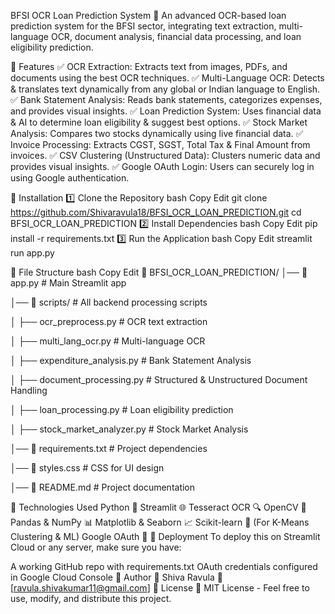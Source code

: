 BFSI OCR Loan Prediction System 🚀
An advanced OCR-based loan prediction system for the BFSI sector, integrating text extraction, multi-language OCR, document analysis, financial data processing, and loan eligibility prediction.

🔹 Features
✅ OCR Extraction: Extracts text from images, PDFs, and documents using the best OCR techniques.
✅ Multi-Language OCR: Detects & translates text dynamically from any global or Indian language to English.
✅ Bank Statement Analysis: Reads bank statements, categorizes expenses, and provides visual insights.
✅ Loan Prediction System: Uses financial data & AI to determine loan eligibility & suggest best options.
✅ Stock Market Analysis: Compares two stocks dynamically using live financial data.
✅ Invoice Processing: Extracts CGST, SGST, Total Tax & Final Amount from invoices.
✅ CSV Clustering (Unstructured Data): Clusters numeric data and provides visual insights.
✅ Google OAuth Login: Users can securely log in using Google authentication.



🔹 Installation
1️⃣ Clone the Repository
bash
Copy
Edit
git clone https://github.com/Shivaravula18/BFSI_OCR_LOAN_PREDICTION.git
cd BFSI_OCR_LOAN_PREDICTION
2️⃣ Install Dependencies
bash
Copy
Edit
pip install -r requirements.txt
3️⃣ Run the Application
bash
Copy
Edit
streamlit run app.py


🔹 File Structure
bash
Copy
Edit
📂 BFSI_OCR_LOAN_PREDICTION/
│── 📜 app.py                # Main Streamlit app

│── 📂 scripts/               # All backend processing scripts

│    ├── ocr_preprocess.py    # OCR text extraction

│    ├── multi_lang_ocr.py    # Multi-language OCR

│    ├── expenditure_analysis.py # Bank Statement Analysis

│    ├── document_processing.py  # Structured & Unstructured Document Handling

│    ├── loan_processing.py   # Loan eligibility prediction

│    ├── stock_market_analyzer.py # Stock Market Analysis

│── 📜 requirements.txt       # Project dependencies

│── 📜 styles.css             # CSS for UI design

│── 📜 README.md              # Project documentation


🔹 Technologies Used
Python 🐍
Streamlit 🌐
Tesseract OCR 🔍
OpenCV 📸
Pandas & NumPy 📊
Matplotlib & Seaborn 📈
Scikit-learn 🤖 (For K-Means Clustering & ML)
Google OAuth 🔑
🔹 Deployment
To deploy this on Streamlit Cloud or any server, make sure you have:

A working GitHub repo with requirements.txt
OAuth credentials configured in Google Cloud Console
🔹 Author
👤 Shiva Ravula
📧 [ravula.shivakumar11@gmail.com]
🔹 License
📜 MIT License - Feel free to use, modify, and distribute this project.
